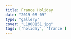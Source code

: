 ```yaml
---
title: France Holiday
date: "2019-08-09"
type: "gallery"
cover: "L1000151.jpg"
tags: ['holiday', 'france']
---
```

